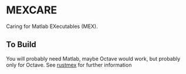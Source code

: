 # MEXCARE
Caring for Matlab EXecutables (MEX).

## To Build
You will probably need Matlab, maybe Octave would work, but probably only for Octave.
See [rustmex](https://docs.rs/rustmex/0.6.3/rustmex/) for further information
